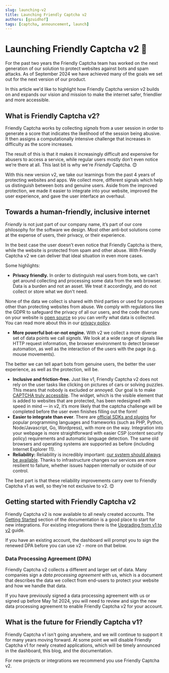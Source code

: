 ```yaml
---
slug: launching-v2
title: Launching Friendly Captcha v2
authors: [gzuidhof]
tags: [captcha, announcement, launch]
---
```


# Launching Friendly Captcha v2 🚀

For the past two years the Friendly Captcha team has worked on the next generation of our solution to protect websites against bots and spam attacks. As of September 2024 we have achieved many of the goals we set out for the next version of our product.

In this article we'd like to highlight how Friendly Captcha version v2 builds on and expands our vision and mission to make the internet safer, friendlier and more accessible.

## What is Friendly Captcha v2?

Friendly Captcha works by collecting *signals* from a user session in order to generate a score that indicates the likelihood of the session being abusive. It then assigns a computationally intensive challenge that increases in difficulty as the score increases.

The result of this is that it makes it increasingly difficult and expensive for abusers to access a service, while regular users mostly don’t even notice we’re there at all. This last bit is why we're *Friendly* Captcha. 😊

With this new version v2, we take our learnings from the past 4 years of protecting websites and apps. We collect more, different signals which help us distinguish between bots and genuine users. Aside from the improved protection, we made it easier to integrate into your website, improved the user experience, and gave the user interface an overhaul.

## Towards a human-friendly, inclusive internet

*Friendly* is not just part of our company name, it’s part of our core philosophy for the software we design. Most other anti-bot solutions come at the expense of users, their privacy, or their  experience.

In the best case the user doesn’t even notice that Friendly Captcha is there, while the website is protected from spam and other abuse. With Friendly Captcha v2 we can deliver that ideal situation in even more cases.

Some highlights:

- **Privacy friendly.** In order to  distinguish real users from bots, we can't get around collecting and processing some data from the web browser. Data is a burden and not an asset. We treat it accordingly, and do not collect or store what we don't need.

None of the data we collect is shared with third parties or used for purposes other than protecting websites from abuse. We comply with regulations like the GDPR to safeguard the privacy of all our users, and the code that runs on your website is [open source](https://github.com/FriendlyCaptcha/friendly-captcha-sdk) so you can verify what data is collected. You can read more about this in our [privacy policy](https://friendlycaptcha.com/legal/privacy-end-users/).
- **More powerful bot-or-not engine.** With v2 we collect a more diverse set of data points we call *signals*. We look at a wide range of signals like HTTP request information, the browser environment to detect browser automation, as well as the interaction of the users with the page (e.g. mouse movements). 

The better we can tell apart bots from genuine users, the better the user experience, as well as the protection, will be.
- **Inclusive and friction-free.** Just like v1, Friendly Captcha v2 does not rely on the user tasks like clicking on pictures of cars or solving puzzles. This means that nobody is excluded or annoyed. Our goal is to make [CAPTCHA truly accessible](https://friendlycaptcha.com/insights/captcha-accessibility/). The widget, which is the visible element that is added to websites that are protected, has been redesigned with speed in mind — in v2, it’s more likely that the captcha challenge will be completed before the user even finishes filling out the form!
- **Easier to integrate than ever**. There are [official SDKs and plugins](https://developer.friendlycaptcha.com/docs/integrations/) for popular programming languages and frameworks (such as PHP, Python, Node/Javascript, Go, Wordpress), with more on the way. Integration into your webpage is more straightforward with easier CSP (content security policy) requirements and automatic language detection. The same old browsers and operating systems are supported as before (including Internet Explorer 11).
- **Reliability:** Reliability is incredibly important: [our system should always be available](https://status.friendlycaptcha.com). Thanks to infrastructure changes our services are more resilient to failure, whether issues happen internally or outside of our control.

The best part is that these reliability improvements carry over to Friendly Captcha v1 as well, so they’re not exclusive to v2. 😊

## Getting started with Friendly Captcha v2

Friendly Captcha v2 is now available to all newly created accounts. The [Getting Started](https://developer.friendlycaptcha.com/docs/v2/getting-started/) section of the documentation is a good place to start for new integrations. For existing integrations there is the [Upgrading from v1 to v2](https://developer.friendlycaptcha.com/docs/v2/guides/upgrading-from-v1/) guide.

If you have an existing account, the dashboard will prompt you to sign the renewed DPA before you can use v2 - more on that below.

### Data Processing Agreement (DPA)

Friendly Captcha v2 collects a different and larger set of data. Many companies sign a *data processing agreement* with us, which is a document that describes the data we collect from end-users to protect your website and how we handle that data.

If you have previously signed a data processing agreement with us or signed up before May 1st 2024, you will need to review and sign the new data processing agreement to enable Friendly Captcha v2 for your account.

## What is the future for Friendly Captcha v1?

Friendly Captcha v1 isn't going anywhere, and we will continue to support it for many years moving forward. At some point we will disable Friendly Captcha v1 for newly created applications, which will be timely announced in the dashboard, this blog, and the documentation.

For new projects or integrations we recommend you use Friendly Captcha v2.
